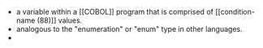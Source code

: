 - a variable within a [[COBOL]] program that is comprised of [[condition-name (88)]] values.
- analogous to the "enumeration" or "enum" type in other languages.
-